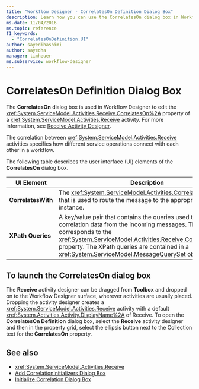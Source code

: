 ```yaml
---
title: "Workflow Designer - CorrelatesOn Definition Dialog Box"
description: Learn how you can use the CorrelatesOn dialog box in Workflow Designer to edit the CorrelatesOn property of a Receive activity.
ms.date: 11/04/2016
ms.topic: reference
f1_keywords:
  - "CorrelatesOnDefinition.UI"
author: sayedihashimi
author: sayedha
manager: timheuer
ms.subservice: workflow-designer
---
```

# CorrelatesOn Definition Dialog Box

The **CorrelatesOn** dialog box is used in Workflow Designer to edit the <xref:System.ServiceModel.Activities.Receive.CorrelatesOn%2A> property of a <xref:System.ServiceModel.Activities.Receive> activity. For more information, see [Receive Activity Designer](../workflow-designer/receive-activity-designer.md).

The correlation between <xref:System.ServiceModel.Activities.Receive> activities specifies how different service operations connect with each other in a workflow.

The following table describes the user interface (UI) elements of the **CorrelatesOn** dialog box.

|UI Element|Description|
|-|-----------------|
|**CorrelatesWith**|The <xref:System.ServiceModel.Activities.CorrelationHandle> that is used to route the message to the appropriate workflow instance.|
|**XPath Queries**|A key/value pair that contains the queries used to extract correlation data from the incoming messages. This value corresponds to the <xref:System.ServiceModel.Activities.Receive.CorrelatesOn%2A> property. The XPath queries are contained in a <xref:System.ServiceModel.MessageQuerySet> object.|

## To launch the CorrelatesOn dialog box

The **Receive** activity designer can be dragged from **Toolbox** and dropped on to the Workflow Designer surface, wherever activities are usually placed. Dropping the activity designer creates a <xref:System.ServiceModel.Activities.Receive> activity with a default <xref:System.Activities.Activity.DisplayName%2A> of Receive. To open the **CorrelatesOn Definition** dialog box, select the **Receive** activity designer and then in the property grid, select the ellipsis button next to the Collection text for the **CorrelatesOn** property.

## See also

- <xref:System.ServiceModel.Activities.Receive>
- [Add CorrelationInitializers Dialog Box](../workflow-designer/add-correlationinitializers-dialog-box.md)
- [Initialize Correlation Dialog Box](../workflow-designer/initialize-correlation-dialog-box.md)